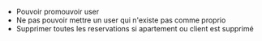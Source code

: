 - Pouvoir promouvoir user
- Ne pas pouvoir mettre un user qui n'existe pas comme proprio
- Supprimer toutes les reservations si apartement ou client est supprimé